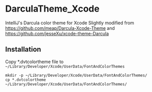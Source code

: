 # DarculaTheme_Xcode
IntelliJ's Darcula color theme for Xcode
Slightly modified from https://github.com/meap/Darcula-Xcode-Theme and https://github.com/jesseXu/xcode-theme-Darcula

Installation
------------
Copy *.dvtcolortheme file to `~/Library/Developer/Xcode/UserData/FontAndColorThemes`

    mkdir -p ~/Library/Developer/Xcode/UserData/FontAndColorThemes/
    cp *.dvtcolortheme ~/Library/Developer/Xcode/UserData/FontAndColorThemes/
